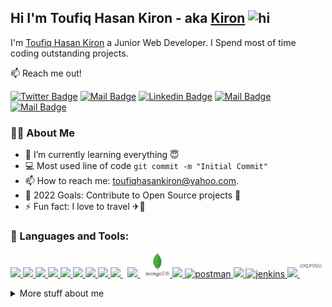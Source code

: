 ## Hi I'm Toufiq Hasan Kiron - aka <a href="https://toufiqhasankiron.me" target="_blank">Kiron</a>  <img src="https://user-images.githubusercontent.com/1303154/88677602-1635ba80-d120-11ea-84d8-d263ba5fc3c0.gif" width="28px" alt="hi">

I'm <a href="https://www.facebook.com/toufiqhasankiron" target="_blank">Toufiq Hasan Kiron</a> a Junior Web Developer. I Spend most of time coding outstanding projects.

:mailbox: Reach me out!

[![Twitter Badge](https://img.shields.io/badge/-@ToufiqHasan0-1ca0f1?style=flat&labelColor=1ca0f1&logo=twitter&logoColor=white&link=https://twitter.com/ToufiqHasan0)](https://twitter.com/ToufiqHasan0) [![Mail Badge](https://img.shields.io/badge/-Toufiq_Hasan_Kiron-e74c3c?style=flat&labelColor=e74c3c&logo=youtube&logoColor=white)](https://www.youtube.com/channel/UCS_vQ5IzXERnAfxVQ-998Pw) [![Linkedin Badge](https://img.shields.io/badge/-Toufiq_Hasan_Kiron-0e76a8?style=flat&labelColor=0e76a8&logo=linkedin&logoColor=white)](https://www.linkedin.com/in/Toufiq-Hasan-Kiron/) [![Mail Badge](https://img.shields.io/badge/-@toufiq_hasan_kiron-e84393?style=flat&labelColor=e84393&logo=instagram&logoColor=white)](https://instagram.com/toufiq_hasan_kiron) [![Mail Badge](https://img.shields.io/badge/-Toufiq_Hasan_Kiron-c0392b?style=flat&labelColor=c0392b&logo=gmail&logoColor=white)](mailto:toufiqhasankiron2@gmail.com)

### 🙋‍♂️ About Me

- 🌱 I’m currently learning everything 😇
- :computer: Most used line of code `git commit -m "Initial Commit"`
-  📫 How to reach me: toufiqhasankiron@yahoo.com.
- 🥅 2022 Goals: Contribute  to Open Source projects 📝
- ⚡ Fun fact: I love to travel ✈🚢


### 🚀 Languages and Tools:

<p align="left"> 
    <a href="https://www.w3.org/html/" target="_blank"> <img src="https://img.icons8.com/color/40/000000/html-5.png"/> </a> 
    <a href="https://www.w3schools.com/css/" target="_blank"> <img src="https://img.icons8.com/color/40/000000/css3.png"/> </a> 
    <a href="https://getbootstrap.com" target="_blank"> <img src="https://img.icons8.com/color/40/000000/bootstrap.png"/> </a> 
    <a href="https://developer.mozilla.org/en-US/docs/Web/JavaScript" target="_blank"> <img src="https://img.icons8.com/color/40/000000/javascript.png"/> </a> 
    <a href="https://www.java.com" target="_blank"> <img src="https://img.icons8.com/color/40/000000/java-coffee-cup-logo.png"/> </a>
    <a href="https://reactjs.org/" target="_blank"> <img src="https://img.icons8.com/color/40/000000/react-native.png"/> </a>
    <a href="https://spring.io/projects/spring-boot" target="_blank"> <img src="https://img.icons8.com/color/40/000000/spring-logo.png"/> </a> 
    <a href="https://www.python.org" target="_blank"> <img src="https://img.icons8.com/color/40/000000/python.png"/> </a> 
    <a style="padding-right:8px;" href="https://nodejs.org" target="_blank"> <img src="https://img.icons8.com/color/40/000000/nodejs.png"/> </a> 
    <a style="padding-right:8px;" href="https://www.mysql.com/" target="_blank"> <img src="https://img.icons8.com/fluent/40/000000/mysql-logo.png"/> </a>
    <a href="https://www.mongodb.com/" target="_blank"> <img src="https://raw.githubusercontent.com/devicons/devicon/master/icons/mongodb/mongodb-original-wordmark.svg" alt="mongodb" width="40" height="40"/> </a> 
    <a href="https://firebase.google.com/" target="_blank"> <img src="https://img.icons8.com/color/40/000000/firebase.png"/> </a> 
    <a href="https://postman.com" target="_blank"> <img src="https://www.vectorlogo.zone/logos/getpostman/getpostman-icon.svg" alt="postman" width="35" height="35"/> </a>   
    <a href="https://git-scm.com/" target="_blank"> <img src="https://img.icons8.com/color/40/000000/git.png"/> </a> 
    <a href="https://www.jenkins.io" target="_blank"> <img src="https://www.vectorlogo.zone/logos/jenkins/jenkins-icon.svg" alt="jenkins" width="35" height="35"/> </a> 
    <a href="https://redux.js.org" target="_blank"> <img src="https://img.icons8.com/color/40/000000/redux.png"/> </a>
    <a href="https://expressjs.com" target="_blank"> <img src="https://raw.githubusercontent.com/devicons/devicon/master/icons/express/express-original-wordmark.svg" alt="express" width="35" height="35"/> </a>
</p>

<details>
<summary>
  More stuff about me
</summary>

<p align="center">
    <a href="https://github.com/kiron0/github-readme-streak-stats">
        <img title="🔥 Get streak stats for your profile at git.io/streak-stats" alt="" src="https://github-readme-streak-stats.herokuapp.com/?user=kiron0&theme=black-ice&hide_border=true&stroke=0000&background=060A0CD0"/>
    </a>
</p>

![Kiron's GitHub stats](https://github-readme-stats.vercel.app/api?username=kiron0&theme=nightowl&show_icons=true)

![Top Langs](https://github-readme-stats.vercel.app/api/top-langs/?username=kiron0&theme=nightowl&layout=compact)

## ❤ Views and Followers
<a href="https://github.com/Meghna-DAS/github-profile-views-counter">
    <img src="https://komarev.com/ghpvc/?username=kiron0">
</a>
<a href="https://github.com/kiron0?tab=followers"><img src="https://img.shields.io/github/followers/kiron0?label=Followers&style=social" alt="GitHub Badge"></a>

